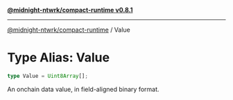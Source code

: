 [**@midnight-ntwrk/compact-runtime v0.8.1**](../README.md)

***

[@midnight-ntwrk/compact-runtime](../globals.md) / Value

# Type Alias: Value

```ts
type Value = Uint8Array[];
```

An onchain data value, in field-aligned binary format.
